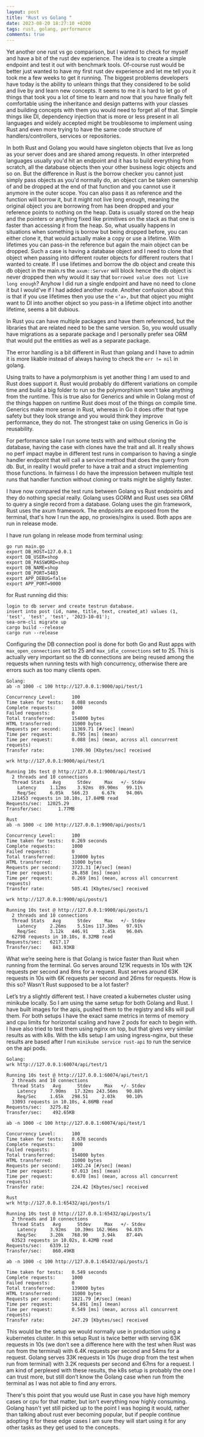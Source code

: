 ```yaml
---
layout: post
title: "Rust vs Golang "
date: 2023-08-20 18:27:10 +0200
tags: rust, golang, performance
comments: true
---
```


Yet another one rust vs go comparison, but I wanted to check for myself and have a bit of the rust dev experience. The idea is to create a simple endpoint and test it out with benchmark tools. Of-course rust would be better just wanted to have my first rust dev experience and let me tell you it took me a few weeks to get it running. The biggest problems developers have today is the ability to unlearn things that they considered to be solid and live by and learn new concepts. It seems to me it is hard to let go of things that took you a lot of time to learn and now that you have finally felt comfortable using the inheritance and design patterns with your classes and building concepts with them you would need to forget all of that. Simple things like DI, dependency injection that is more or less present in all languages and widely accepted might be troublesome to implement using Rust and even more trying to have the same code structure of handlers/controllers, services or repositories.

In both Rust and Golang you would have singleton objects that live as long as your server does and are shared among requests. In other interpreted languages usually you'd hit an endpoint and it has to build everything from scratch, all the database objects then your other business logic objects and so on. But the difference in Rust is the borrow checker you cannot just simply pass objects as you'd normally do, an object can be taken ownership of and be dropped at the end of that function and you cannot use it anymore in the outer scope. You can also pass it as reference and the function will borrow it, but it might not live long enough, meaning the original object you are borrowing from has been dropped and your reference points to nothing on the heap. Data is usually stored on the heap and the pointers or anything fixed like primitives on the stack as that one is faster than accessing it from the heap. So, what usually happens in situations when something is borrow but being dropped before, you can either clone it, that would actually make a copy or use a lifetime. With lifetimes you can pass-in the reference but again the main object can be dropped. Such a case is having a database object and I need to clone that object when passing into different router objects for different routers that I wanted to create. If I use lifetimes and borrow the db object and create this db object in the main.rs the `axum::Server` will block hence the db object is never dropped then why would it say that `borrowed value does not live long enough`? Anyhow I did run a single endpoint and have no need to clone it but I would've if I had added another route. Another confusion about this is that if you use lifetimes then you use the `<’a>,` but that object you might want to DI into another object so you pass-in a lifetime object into another lifetime, seems a bit dubious.

In Rust you can have multiple packages and have them referenced, but the libraries that are related need to be the same version. So, you would usually have migrations as a separate package and I personally prefer sea ORM that would put the entities as well as a separate package.

The error handling is a bit different in Rust than golang and I have to admin it is more likable instead of always having to check the `err != nil` in golang.

Using traits to have a polymorphism is yet another thing I am used to and Rust does support it. Rust would probably do different variations on compile time and build a big folder to run so the polymorphism won't take anything from the runtime. This is true also for Generics and while in Golang most of the things happen on runtime Rust does most of the things on compile time. Generics make more sense in Rust, whereas in Go it does offer that type safety but they look strange and you would think they improve performance, they do not. The strongest take on using Generics in Go is reusability.

For performance sake I run some tests with and without cloning the database, having the case with clones have the trait and all. It really shows no perf impact maybe in different test runs in comparison to having a single handler endpoint that will call a service method that does the query from db. But, in reality I would prefer to have a trait and a struct implementing those functions. In fairness I do have the impression between multiple test runs that handler function without cloning or traits might be slightly faster.

I have now compared the test runs between Golang vs Rust endpoints and they do nothing special really. Golang uses GORM and Rust uses sea ORM to query a single record from a database. Golang uses the gin framework, Rust uses the axum framework. The endpoints are exposed from the terminal, that's how I run the app, no proxies/nginx is used. Both apps are run in release mode.

I have run golang in release mode from terminal using:

```
go run main.go
export DB_HOST=127.0.0.1
export DB_USER=shop
export DB_PASSWORD=shop
export DB_NAME=shop
export DB_PORT=5483
export APP_DEBUG=false
export APP_PORT=9000
```

for Rust running did this:

```
login to db server and create testrun database.
insert into post (id, name, title, text, created_at) values (1, 'test', 'test', 'test', '2023-10-01');
sea-orm-cli migrate up
cargo build --release
cargo run --release
```

Configuring the DB connection pool is done for both Go and Rust apps with `max_open_connections` set to 25 and `max_idle_connections` set to 25. This is actually very important so the db connections are being reused among the requests when running tests with high concurrency, otherwise there are errors such as too many clients open.

```
Golang:
ab -n 1000 -c 100 http://127.0.0.1:9000/api/test/1

Concurrency Level:      100
Time taken for tests:   0.088 seconds
Complete requests:      1000
Failed requests:        0
Total transferred:      154000 bytes
HTML transferred:       31000 bytes
Requests per second:    11369.71 [#/sec] (mean)
Time per request:       8.795 [ms] (mean)
Time per request:       0.088 [ms] (mean, across all concurrent requests)
Transfer rate:          1709.90 [Kbytes/sec] received

wrk http://127.0.0.1:9000/api/test/1

Running 10s test @ http://127.0.0.1:9000/api/test/1
  2 threads and 10 connections
  Thread Stats   Avg      Stdev     Max   +/- Stdev
    Latency     1.12ms    3.92ms  89.90ms   99.11%
    Req/Sec     6.05k   566.23     6.67k    94.06%
  121453 requests in 10.10s, 17.84MB read
Requests/sec:  12025.29
Transfer/sec:      1.77MB
```

```
Rust
ab -n 1000 -c 100 http://127.0.0.1:9900/api/posts/1

Concurrency Level:      100
Time taken for tests:   0.269 seconds
Complete requests:      1000
Failed requests:        0
Total transferred:      139000 bytes
HTML transferred:       31000 bytes
Requests per second:    3723.31 [#/sec] (mean)
Time per request:       26.858 [ms] (mean)
Time per request:       0.269 [ms] (mean, across all concurrent requests)
Transfer rate:          505.41 [Kbytes/sec] received

wrk http://127.0.0.1:9900/api/posts/1

Running 10s test @ http://127.0.0.1:9900/api/posts/1
  2 threads and 10 connections
  Thread Stats   Avg      Stdev     Max   +/- Stdev
    Latency     2.26ms    5.51ms 117.30ms   97.91%
    Req/Sec     3.12k   446.91     3.45k    96.04%
  62798 requests in 10.10s, 8.32MB read
Requests/sec:   6217.17
Transfer/sec:    843.93KB

```

What we’re seeing here is that Golang is twice faster than Rust when running from the terminal. Go serves around 121K requests in 10s with 12K requests per second and 8ms for a request. Rust serves around 63K requests in 10s with 6K requests per second and 26ms for requests. How is this so? Wasn't Rust supposed to be a lot faster?

Let’s try a slightly different test. I have created a kubernetes cluster using minikube locally. So I am using the same setup for both Golang and Rust. I have built images for the apis, pushed them to the registry and k8s will pull them. For both setups I have the exact same metrics in terms of memory and cpu limits for horizontal scaling and have 2 pods for each to begin with. I have also tried to test them using nginx on top, but that gives very similar results as with k8s. With the k8s setup I am using ingress-nginx, but these results are based after I run `minikube service rust-api` to run the service on the api pods.

```
Golang:
wrk http://127.0.0.1:60074/api/test/1

Running 10s test @ http://127.0.0.1:60074/api/test/1
  2 threads and 10 connections
  Thread Stats   Avg      Stdev     Max   +/- Stdev
    Latency     7.90ms   17.32ms 243.56ms   90.88%
    Req/Sec     1.65k   298.51     2.03k    90.10%
  33093 requests in 10.10s, 4.86MB read
Requests/sec:   3275.82
Transfer/sec:    492.65KB

ab -n 1000 -c 100 http://127.0.0.1:60074/api/test/1

Concurrency Level:      100
Time taken for tests:   0.670 seconds
Complete requests:      1000
Failed requests:        0
Total transferred:      154000 bytes
HTML transferred:       31000 bytes
Requests per second:    1492.24 [#/sec] (mean)
Time per request:       67.013 [ms] (mean)
Time per request:       0.670 [ms] (mean, across all concurrent requests)
Transfer rate:          224.42 [Kbytes/sec] received
```

```
Rust
wrk http://127.0.0.1:65432/api/posts/1

Running 10s test @ http://127.0.0.1:65432/api/posts/1
  2 threads and 10 connections
  Thread Stats   Avg      Stdev     Max   +/- Stdev
    Latency     3.92ms   10.39ms 162.96ms   94.03%
    Req/Sec     3.20k   768.90     3.94k    87.44%
  63523 requests in 10.02s, 8.42MB read
Requests/sec:   6339.12
Transfer/sec:    860.49KB

ab -n 1000 -c 100 http://127.0.0.1:65432/api/posts/1

Time taken for tests:   0.549 seconds
Complete requests:      1000
Failed requests:        0
Total transferred:      139000 bytes
HTML transferred:       31000 bytes
Requests per second:    1821.79 [#/sec] (mean)
Time per request:       54.891 [ms] (mean)
Time per request:       0.549 [ms] (mean, across all concurrent requests)
Transfer rate:          247.29 [Kbytes/sec] received

```

This would be the setup we would normally use in production using a kubernetes cluster. In this setup Rust is twice better with serving 63K requests in 10s (we don’t see a difference here with the test when Rust was run from the terminal) with 6.4K requests per second and 54ms for a request. Golang serves 33K requests in 10s (huge drop from the test when run from terminal) with 3.2K requests per second and 67ms for a request. I am kind of perplexed with these results, the k8s setup is probably the one I can trust more, but still don’t know the Golang case when run from the terminal as I was not able to find any errors.

There's this point that you would use Rust in case you have high memory cases or cpu for that matter, but isn't everything now highly consuming. Golang hasn't yet still picked up to the point I was hoping it would, rather than talking about rust ever becoming popular, but if people continue adopting it for these edge cases I am sure they will start using it for any other tasks as they get used to the concepts.
